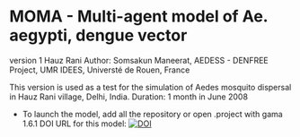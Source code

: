# MOMA - Multi-agent model of Ae. aegypti, dengue vector
version 1 Hauz Rani
Author: Somsakun Maneerat, 
AEDESS - DENFREE Project, UMR IDEES, Universté de Rouen, France

This version is used as a test for the simulation of Aedes mosquito dispersal in Hauz Rani village, Delhi, India.
Duration: 1 month in June 2008

* To launch the model, add all the repository or open .project with gama 1.6.1 
DOI URL for this model: 
[![DOI](https://zenodo.org/badge/20522/smaneerat/MOMA.svg)](https://zenodo.org/badge/latestdoi/20522/smaneerat/MOMA)

